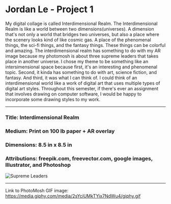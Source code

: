 # Jordan Le - Project 1

My digital collage is called Interdimensional Realm.  The Interdimensional Realm is like a world between two dimensions(universes).  A dimension that's not only a world that bridges two universes, but also a place where the scenery looks kind of like cosmic gas.  A place of the phenomenal things, the sci-fi things, and the fantasy things.  These things can be colorful and amazing.  The interdimensional realm has something to do with my AR image because my photomosh is about three supreme leaders that takes place in another universe.  I chose my theme to be something like an intersimensional space because first, it's an interesting and phenomenal topic.  Second, it kinda has something to do with art, science fiction, and fantasy.  And third, it was what I can think of.  I could think of an interdimensional world like a work of digital art that uses multiple types of digital art styles.  Throughout this semester, if there's ever an assignment that involves drawing on computer software, I would be happy to incorporate some drawing styles to my work.        

---

### Title: Interdimensional Realm

### Medium: Print on 100 lb paper + AR overlay

### Dimensions: 8.5 in x 8.5 in

### Attributions: freepik.com, freevector.com, google images, Illustrator, and Photoshop 

![Supreme Leaders](https://imgur.com/CR1ic7e.png)

---

Link to PhotoMosh GIF image: https://media.giphy.com/media/2sYciUMkTYix7NdWu4/giphy.gif

